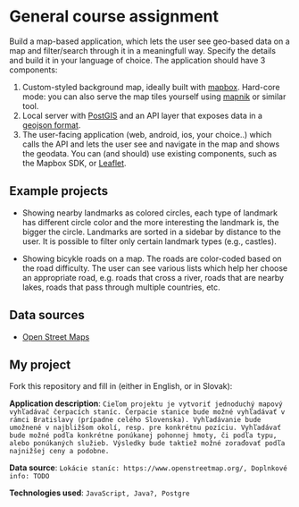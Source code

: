 # General course assignment

Build a map-based application, which lets the user see geo-based data on a map and filter/search through it in a meaningfull way. Specify the details and build it in your language of choice. The application should have 3 components:

1. Custom-styled background map, ideally built with [mapbox](http://mapbox.com). Hard-core mode: you can also serve the map tiles yourself using [mapnik](http://mapnik.org/) or similar tool.
2. Local server with [PostGIS](http://postgis.net/) and an API layer that exposes data in a [geojson format](http://geojson.org/).
3. The user-facing application (web, android, ios, your choice..) which calls the API and lets the user see and navigate in the map and shows the geodata. You can (and should) use existing components, such as the Mapbox SDK, or [Leaflet](http://leafletjs.com/).

## Example projects

- Showing nearby landmarks as colored circles, each type of landmark has different circle color and the more interesting the landmark is, the bigger the circle. Landmarks are sorted in a sidebar by distance to the user. It is possible to filter only certain landmark types (e.g., castles).

- Showing bicykle roads on a map. The roads are color-coded based on the road difficulty. The user can see various lists which help her choose an appropriate road, e.g. roads that cross a river, roads that are nearby lakes, roads that pass through multiple countries, etc.

## Data sources

- [Open Street Maps](https://www.openstreetmap.org/)

## My project

Fork this repository and fill in (either in English, or in Slovak):

**Application description**: `Cieľom projektu je vytvoriť jednoduchý mapový vyhľadávač čerpacích staníc. Čerpacie stanice bude možné vyhľadávať v rámci Bratislavy (prípadne celého Slovenska). Vyhľadávanie bude umožnené v najbližšom okolí, resp. pre konkrétnu pozíciu. Vyhľadávať bude možné podľa konkrétne ponúkanej pohonnej hmoty, či podľa typu, alebo ponúkaných služieb. Výsledky bude taktiež možné zoraďovať podľa najnižšej ceny a podobne.`

**Data source**: `Lokácie staníc: https://www.openstreetmap.org/, Doplnkové info: TODO`

**Technologies used**: `JavaScript, Java?, Postgre`
